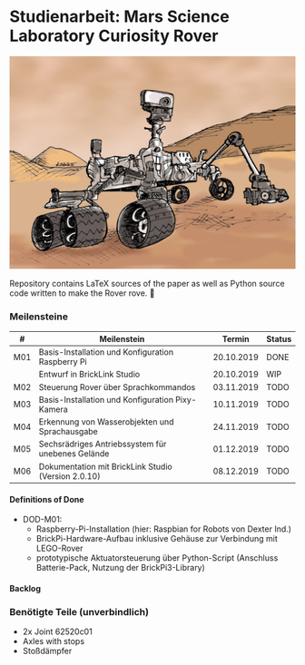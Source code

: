 
# Studienarbeit: Mars Science Laboratory Curiosity Rover

![alt text](mars_rover.jpg "Mars Rover")

Repository contains LaTeX sources of the paper as well as Python source code written to make the Rover rove. :rocket:

### Meilensteine

| # | Meilenstein | Termin | Status |
| --- | --- | --- | --- |
| M01 | Basis-Installation und Konfiguration Raspberry Pi | 20.10.2019 | DONE |
|     | Entwurf in BrickLink Studio | 20.10.2019 | WIP |
| M02 | Steuerung Rover über Sprachkommandos | 03.11.2019 | TODO |
| M03 | Basis-Installation und Konfiguration Pixy-Kamera | 10.11.2019 | TODO |
| M04 | Erkennung von Wasserobjekten und Sprachausgabe | 24.11.2019 | TODO |
| M05 | Sechsrädriges Antriebssystem für unebenes Gelände | 01.12.2019 | TODO |
| M06 | Dokumentation mit BrickLink Studio (Version 2.0.10) | 08.12.2019 | TODO |

#### Definitions of Done
- DOD-M01: 
  - Raspberry-Pi-Installation (hier: Raspbian for Robots von Dexter Ind.)
  - BrickPi-Hardware-Aufbau inklusive Gehäuse zur Verbindung mit LEGO-Rover
  - prototypische Aktuatorsteuerung über Python-Script (Anschluss Batterie-Pack, Nutzung der BrickPi3-Library)

#### Backlog

### Benötigte Teile (unverbindlich)
- 2x Joint 62520c01
- Axles with stops
- Stoßdämpfer
